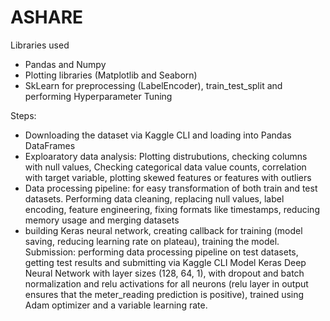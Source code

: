 # ASHARE

Libraries used
* Pandas and Numpy
* Plotting libraries (Matplotlib and Seaborn)
* SkLearn for preprocessing (LabelEncoder), train_test_split and performing Hyperparameter Tuning

Steps: 
* Downloading the dataset via Kaggle CLI and loading into Pandas DataFrames
* Exploaratory data analysis: Plotting distrubutions, checking columns with null values, Checking categorical data value counts, correlation with target variable, plotting skewed features or features with outliers
* Data processing pipeline: for easy transformation of both train and test datasets. Performing data cleaning, replacing null values, label encoding, feature engineering, fixing formats like timestamps, reducing memory usage and merging datasets
* building Keras neural network, creating callback for training (model saving, reducing learning rate on plateau), training the model.
Submission: performing data processing pipeline on test datasets, getting test results and submitting via Kaggle CLI
Model
Keras Deep Neural Network with layer sizes (128, 64, 1), with dropout and batch normalization and relu activations for all neurons (relu layer in output ensures that the meter_reading prediction is positive), trained using Adam optimizer and a variable learning rate.
